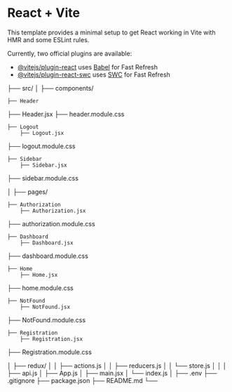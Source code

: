 # React + Vite

This template provides a minimal setup to get React working in Vite with HMR and some ESLint rules.

Currently, two official plugins are available:

- [@vitejs/plugin-react](https://github.com/vitejs/vite-plugin-react/blob/main/packages/plugin-react/README.md) uses [Babel](https://babeljs.io/) for Fast Refresh
- [@vitejs/plugin-react-swc](https://github.com/vitejs/vite-plugin-react-swc) uses [SWC](https://swc.rs/) for Fast Refresh

├── src/
│ ├── components/

    ├── Header

├── Header.jsx
├── header.module.css

    ├── Logout
    	├── Logout.jsx

├── logout.module.css

    ├── Sidebar
    	├── Sidebar.jsx

├── sidebar.module.css

│ ├── pages/

    ├── Authorization
    	├── Authorization.jsx

├── authorization.module.css

    ├── Dashboard
    	├── Dashboard.jsx

├── dashboard.module.css

    ├── Home
    	├── Home.jsx

├── home.module.css

    ├── NotFound
    	├── NotFound.jsx

├── NotFound.module.css

    ├── Registration
    	├── Registration.jsx

├── Registration.module.css

│ ├── redux/
│ │ ├── actions.js
│ │ ├── reducers.js
│ │ └── store.js
│ │
│ ├── api.js
│ ├── App.js
│ ├── main.jsx
│ └── index.js
│
├── .env
├── .gitignore
├── package.json
├── README.md
└──
